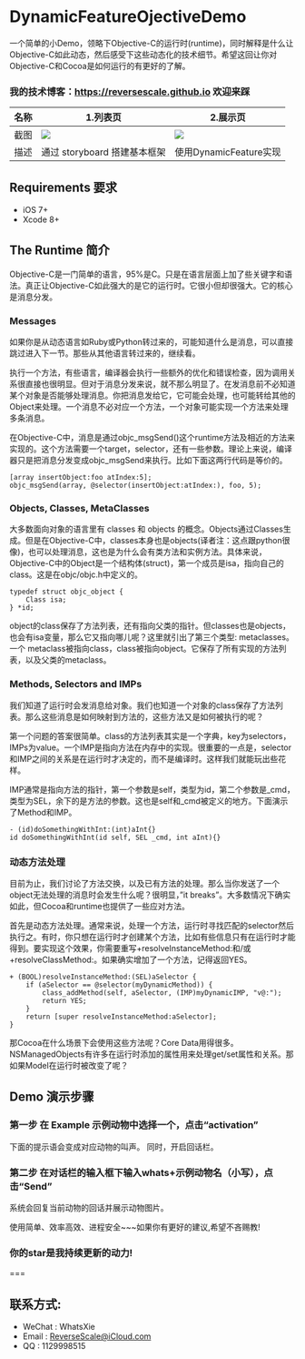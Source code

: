 # DynamicFeatureOjectiveDemo

一个简单的小Demo，领略下Objective-C的运行时(runtime)，同时解释是什么让Objective-C如此动态，然后感受下这些动态化的技术细节。希望这回让你对Objective-C和Cocoa是如何运行的有更好的了解。

### 我的技术博客：https://reversescale.github.io 欢迎来踩

| 名称 |1.列表页 |2.展示页 |
| ------------- | ------------- | ------------- |
| 截图 | ![](http://og1yl0w9z.bkt.clouddn.com/17-7-6/25202104.jpg) | ![](http://og1yl0w9z.bkt.clouddn.com/17-7-6/97981882.jpg) |
| 描述 | 通过 storyboard 搭建基本框架 | 使用DynamicFeature实现 |

## Requirements 要求
* iOS 7+
* Xcode 8+

## The Runtime 简介

Objective-C是一门简单的语言，95%是C。只是在语言层面上加了些关键字和语法。真正让Objective-C如此强大的是它的运行时。它很小但却很强大。它的核心是消息分发。

### Messages

如果你是从动态语言如Ruby或Python转过来的，可能知道什么是消息，可以直接跳过进入下一节。那些从其他语言转过来的，继续看。

执行一个方法，有些语言，编译器会执行一些额外的优化和错误检查，因为调用关系很直接也很明显。但对于消息分发来说，就不那么明显了。在发消息前不必知道某个对象是否能够处理消息。你把消息发给它，它可能会处理，也可能转给其他的Object来处理。一个消息不必对应一个方法，一个对象可能实现一个方法来处理多条消息。

在Objective-C中，消息是通过objc_msgSend()这个runtime方法及相近的方法来实现的。这个方法需要一个target，selector，还有一些参数。理论上来说，编译器只是把消息分发变成objc_msgSend来执行。比如下面这两行代码是等价的。

```
[array insertObject:foo atIndex:5];
objc_msgSend(array, @selector(insertObject:atIndex:), foo, 5);
```
### Objects, Classes, MetaClasses

大多数面向对象的语言里有 classes 和 objects 的概念。Objects通过Classes生成。但是在Objective-C中，classes本身也是objects(译者注：这点跟python很像)，也可以处理消息，这也是为什么会有类方法和实例方法。具体来说，Objective-C中的Object是一个结构体(struct)，第一个成员是isa，指向自己的class。这是在objc/objc.h中定义的。

```
typedef struct objc_object {
    Class isa;
} *id;
```

object的class保存了方法列表，还有指向父类的指针。但classes也是objects，也会有isa变量，那么它又指向哪儿呢？这里就引出了第三个类型: metaclasses。一个 metaclass被指向class，class被指向object。它保存了所有实现的方法列表，以及父类的metaclass。

### Methods, Selectors and IMPs

我们知道了运行时会发消息给对象。我们也知道一个对象的class保存了方法列表。那么这些消息是如何映射到方法的，这些方法又是如何被执行的呢？

第一个问题的答案很简单。class的方法列表其实是一个字典，key为selectors，IMPs为value。一个IMP是指向方法在内存中的实现。很重要的一点是，selector和IMP之间的关系是在运行时才决定的，而不是编译时。这样我们就能玩出些花样。

IMP通常是指向方法的指针，第一个参数是self，类型为id，第二个参数是_cmd，类型为SEL，余下的是方法的参数。这也是self和_cmd被定义的地方。下面演示了Method和IMP。

```
- (id)doSomethingWithInt:(int)aInt{}
id doSomethingWithInt(id self, SEL _cmd, int aInt){}
```

### 动态方法处理

目前为止，我们讨论了方法交换，以及已有方法的处理。那么当你发送了一个object无法处理的消息时会发生什么呢？很明显，”it breaks”。大多数情况下确实如此，但Cocoa和runtime也提供了一些应对方法。

首先是动态方法处理。通常来说，处理一个方法，运行时寻找匹配的selector然后执行之。有时，你只想在运行时才创建某个方法，比如有些信息只有在运行时才能得到。要实现这个效果，你需要重写+resolveInstanceMethod:和/或 +resolveClassMethod:。如果确实增加了一个方法，记得返回YES。

```
+ (BOOL)resolveInstanceMethod:(SEL)aSelector {
    if (aSelector == @selector(myDynamicMethod)) {
        class_addMethod(self, aSelector, (IMP)myDynamicIMP, "v@:");
        return YES;
    }
    return [super resolveInstanceMethod:aSelector];
}
```
那Cocoa在什么场景下会使用这些方法呢？Core Data用得很多。NSManagedObjects有许多在运行时添加的属性用来处理get/set属性和关系。那如果Model在运行时被改变了呢？

## Demo 演示步骤
### 第一步 在 Example 示例动物中选择一个，点击“activation”
下面的提示语会变成对应动物的叫声。
同时，开启回话栏。

### 第二步 在对话栏的输入框下输入whats+示例动物名（小写），点击“Send”
系统会回复当前动物的回话并展示动物图片。

使用简单、效率高效、进程安全~~~如果你有更好的建议,希望不吝赐教!
### 你的star是我持续更新的动力!
===

## 联系方式:
* WeChat : WhatsXie
* Email : ReverseScale@iCloud.com
* QQ : 1129998515
